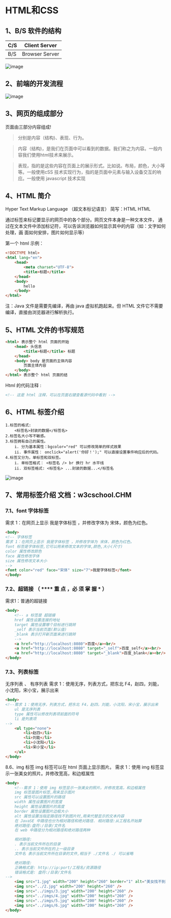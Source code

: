 # HTML和CSS

## 1、B/S 软件的结构

| C/S  | Client Server  |
| ---- | -------------- |
| B/S  | Browser Server |

![image](https://user-images.githubusercontent.com/69302396/135295841-40cf9e79-f1ff-48b0-adcd-6ef264c489b7.png)


## 2、前端的开发流程 

![image](https://user-images.githubusercontent.com/69302396/135295709-71a06633-159b-44c6-acc6-5db198abb26f.png)


## 3、网页的组成部分

页面由三部分内容组成!

>分别是内容（结构)、表现、行为。

>内容（结构)，是我们在页面中可以看到的数据。我们称之为内容。一般内容我们使用html技术来展示。

>表现，指的是这些内容在页面上的展示形式。比如说。布局，颜色，大小等等。一般使用cSS 技术实现行为，指的是页面中元素与输入设备交互的响应。一般使用 javascript 技术实现

## 4、HTML 简介

Hyper Text Markup Language （超文本标记语言） 简写：HTML HTML 

通过标签来标记要显示的网页中的各个部分。网页文件本身是一种文本文件， 通过在文本文件中添加标记符，可以告诉浏览器如何显示其中的内容（如：文字如何处理，画 面如何安排，图片如何显示等）

第一个 html 示例：

```html
<!DOCTYPE html>
<html lang="en">
    <head>
        <meta charset="UTF-8">
        <title>标题</title>
    </head>
    <body>
        hello
    </body>
</html>
```

注：Java 文件是需要先编译，再由 java 虚拟机跑起来。但 HTML 文件它不需要编译，直接由浏览器进行解析执行。

## 5、HTML 文件的书写规范

```html
<html> 表示整个 html 页面的开始
    <head> 头信息
    	<title>标题</title> 标题
    </head>
	<body> body 是页面的主体内容
        页面主体内容
    </body>
</html> 表示整个 html 页面的结
```

Html 的代码注释 :

```html
<!-- 这是 html 注释，可以在页面右键查看源代码中看到 -->
```

## 6、HTML 标签介绍

	1.标签的格式:
		<标签名>封装的数据</标签名>
	2.标签名大小写不敏感。
	3.标签拥有自己的属性。
		i. 分为基本属性：bgcolor="red" 可以修改简单的样式效果
		ii. 事件属性： onclick="alert('你好！');" 可以直接设置事件响应后的代码。
	4.标签又分为，单标签和双标签。
		i. 单标签格式： <标签名 /> br 换行 hr 水平线
		ii. 双标签格式: <标签名> ...封装的数据...</标签名
![image](https://user-images.githubusercontent.com/69302396/135295950-c9dedd87-f397-4924-a10a-aeb144789f18.png)

## 7、常用标签介绍 文档：w3cschool.CHM
### 7.1、font 字体标签
需求 1：在网页上显示 我是字体标签 ，并修改字体为 宋体，颜色为红色。
```html
<body>
<!-- 字体标签
需求 1：在网页上显示 我是字体标签 ，并修改字体为 宋体，颜色为红色。
font 标签是字体标签,它可以用来修改文本的字体,颜色,大小(尺寸)
color 属性修改颜色
face 属性修改字体
size 属性修改文本大小
-->
<font color="red" face="宋体" size="7">我是字体标签</font>
</body>
```
### 7.2、超链接 （ **** 重 点 ，必 须 掌 握 * ）

需求1：普通的超链接
```html
<body>
	<!-- a 标签是 超链接
	href 属性设置连接的地址
	target 属性设置哪个目标进行跳转
	_self 表示当前页面(默认值)
	_blank 表示打开新页面来进行跳转
	-->
	<a href="http://localhost:8080">百度</a><br/>
	<a href="http://localhost:8080" target="_self">百度_self</a><br/>
	<a href="http://localhost:8080" target="_blank">百度_blank</a><br/>
</body>
```
### 7.3、列表标签
无序列表 、 有序列表
需求 1：使用无序，列表方式，把东北 F4，赵四，刘能，小沈阳，宋小宝，展示出来
```html
<body>
<!--需求 1：使用无序，列表方式，把东北 F4，赵四，刘能，小沈阳，宋小宝，展示出来
	ul 是无序列表
	type 属性可以修改列表项前面的符号
	li 是列表项
-->
	<ul type="none">
		<li>赵四</li>
		<li>刘能</li>
		<li>小沈阳</li>
		<li>宋小宝</li>
	</ul>
</body>

```

8.6、img 标签
img 标签可以在 html 页面上显示图片。
需求 1：使用 img 标签显示一张美女的照片。并修改宽高，和边框属性

```html
<body>
	<!--需求 1：使用 img 标签显示一张美女的照片。并修改宽高，和边框属性
	img 标签是图片标签,用来显示图片
	src 属性可以设置图片的路径
	width 属性设置图片的宽度
	height 属性设置图片的高度
	border 属性设置图片边框大小
	alt 属性设置当指定路径找不到图片时,用来代替显示的文本内容
	在 JavaSE 中路径也分为相对路径和绝对路径. 相对路径:从工程名开始算
	绝对路径:盘符:/目录/文件名
	在 web 中路径分为相对路径和绝对路径两种

	相对路径:
	. 表示当前文件所在的目录
	.. 表示当前文件所在的上一级目录
	文件名 表示当前文件所在目录的文件,相当于 ./文件名 ./ 可以省略

	绝对路径:
	正确格式是: http://ip:port/工程名/资源路径
	错误格式是: 盘符:/目录/文件名
-->
	<img src="1.jpg" width="200" height="260" border="1" alt="美女找不到"/>
	<img src="../2.jpg" width="200" height="260" />
	<img src="../imgs/3.jpg" width="200" height="260" />
	<img src="../imgs/4.jpg" width="200" height="260" />
	<img src="../imgs/5.jpg" width="200" height="260" />
	<img src="../imgs/6.jpg" width="200" height="260" />
</body>

```
